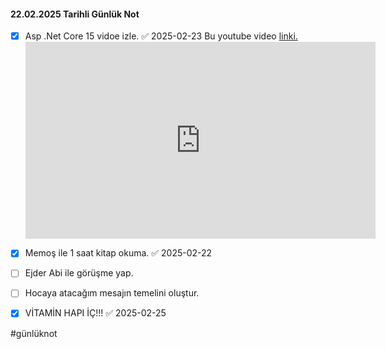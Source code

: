 #### 22.02.2025 Tarihli Günlük Not

- [x] Asp .Net Core 15 vidoe izle. ✅ 2025-02-23
      Bu youtube video [linki.](https://www.youtube.com/playlist?list=PLXuv2PShkuHwXNELiS0dHGJ-00V5EelbW)
      <iframe width="560" height="315" src="https://www.youtube.com/embed/videoseries?si=RlEB1lrsqKOPDY8a&amp;list=PLXuv2PShkuHwXNELiS0dHGJ-00V5EelbW" title="YouTube video player" frameborder="0" allow="accelerometer; autoplay; clipboard-write; encrypted-media; gyroscope; picture-in-picture; web-share" referrerpolicy="strict-origin-when-cross-origin" allowfullscreen></iframe>
- [x] Memoş ile 1 saat kitap okuma. ✅ 2025-02-22
- [ ] Ejder Abi ile görüşme yap.
- [ ] Hocaya atacağım mesajın temelini oluştur.
- [x] VİTAMİN HAPI İÇ!!! ✅ 2025-02-25


#günlüknot

